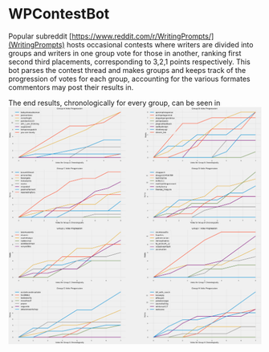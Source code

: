 # WPContestBot

Popular subreddit [https://www.reddit.com/r/WritingPrompts/](WritingPrompts) hosts occasional contests where writers are divided into groups and writers in one group vote for those in another, ranking first second third placements, corresponding to 3,2,1 points respectively. This bot parses the contest thread and makes groups and keeps track of the progression of votes for each group, accounting for the various formates commentors may post their results in. 

The end results, chronologically for every group, can be seen in ![Results](ContestResults.png)
